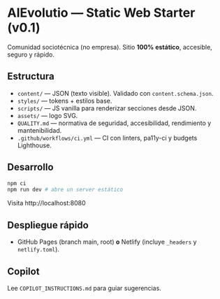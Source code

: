 # AIEvolutio — Static Web Starter (v0.1)

Comunidad sociotécnica (no empresa). Sitio **100% estático**, accesible, seguro y rápido.

## Estructura
- `content/` — JSON (texto visible). Validado con `content.schema.json`.
- `styles/` — tokens + estilos base.
- `scripts/` — JS vanilla para renderizar secciones desde JSON.
- `assets/` — logo SVG.
- `QUALITY.md` — normativa de seguridad, accesibilidad, rendimiento y mantenibilidad.
- `.github/workflows/ci.yml` — CI con linters, pa11y-ci y budgets Lighthouse.

## Desarrollo
```bash
npm ci
npm run dev # abre un server estático
```
Visita http://localhost:8080

## Despliegue rápido
- GitHub Pages (branch main, root) **o** Netlify (incluye `_headers` y `netlify.toml`).

## Copilot
Lee `COPILOT_INSTRUCTIONS.md` para guiar sugerencias.
